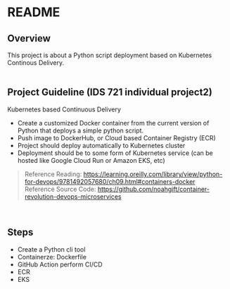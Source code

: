 # README

## Overview
This project is about a Python script deployment based on Kubernetes Continous Delivery.  <br/><br/>

## Project Guideline (IDS 721 individual project2)
Kubernetes based Continuous Delivery
- Create a customized Docker container from the current version of Python that deploys a simple python script.
- Push image to DockerHub, or Cloud based Container Registry (ECR)
- Project should deploy automatically to Kubernetes cluster
- Deployment should be to some form of Kubernetes service (can be hosted like Google Cloud Run or Amazon EKS, etc)
> Reference Reading:  https://learning.oreilly.com/library/view/python-for-devops/9781492057680/ch09.html#containers-docker </br>
> Reference Source Code: https://github.com/noahgift/container-revolution-devops-microservices

<br/>

## Steps
- Create a Python cli tool
- Containerze: Dockerfile
- GitHub Action perform CI/CD
- ECR
- EKS



